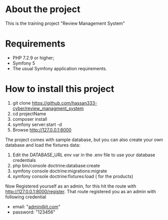 # About the project
This is the training project "Review Management System"
# Requirements

* PHP 7.2.9 or higher;
* Symfony 5
* The usual Symfony application requirements.

# How to install this project
1. git clone https://github.com/hassan333-cyber/review_managment_system
2. cd projectName
3. composer install
4. symfony server:start -d
5. Browse http://127.0.0.1:8000

The project comes with sample database, but you can also create your own database and load the fixtures data:
1. Edit the DATABASE_URL env var in the .env file to use your database credentials
2. php bin/console doctrine:database:create
3. symfony console doctrine:migrations:migrate
4. symfony console doctrine:fixtures:load ( for the products)

 Now Registered yourself as an admin, for this hit the route with http://127.0.0.1:8000/register.
 That route registered you as an admin with following credential 
* email: "admin@it.com"
* password: "123456"

